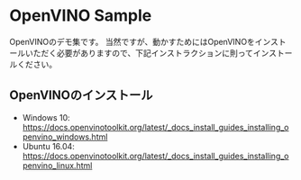 # OpenVINO Sample
OpenVINOのデモ集です。
当然ですが、動かすためにはOpenVINOをインストールいただく必要がありますので、下記インストラクションに則ってインストールください。

## OpenVINOのインストール
- Windows 10: https://docs.openvinotoolkit.org/latest/_docs_install_guides_installing_openvino_windows.html
- Ubuntu 16.04: https://docs.openvinotoolkit.org/latest/_docs_install_guides_installing_openvino_linux.html
